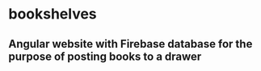 # bookshelves

## Angular website with Firebase database for the purpose of posting books to a drawer
